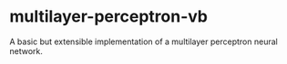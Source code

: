 multilayer-perceptron-vb
========================

A basic but extensible implementation of a multilayer perceptron neural network.
